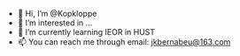 - 👋 Hi, I’m @Kopkloppe
- 👀 I’m interested in ...
- 🌱 I’m currently learning IEOR in HUST
- 📫 You can reach me through email: jkbernabeu@163.com

<!---
Kopkloppe/Kopkloppe is a ✨ special ✨ repository because its `README.md` (this file) appears on your GitHub profile.
You can click the Preview link to take a look at your changes.
--->
